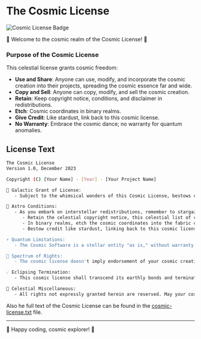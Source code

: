 # The Cosmic License

![Cosmic License Badge](https://img.shields.io/badge/license-Cosmic%20License-blue)

🌌 Welcome to the cosmic realm of the Cosmic License! 🚀

### Purpose of the Cosmic License

This celestial license grants cosmic freedom:

- **Use and Share**: Anyone can use, modify, and incorporate the cosmic creation into their projects, spreading the cosmic essence far and wide.
- **Copy and Sell**: Anyone can copy, modify, and sell the cosmic creation.
- **Retain**: Keep copyright notice, conditions, and disclaimer in redistributions.
- **Etch**: Cosmic coordinates in binary realms.
- **Give Credit**: Like stardust, link back to this cosmic license.
- **No Warranty**: Embrace the cosmic dance; no warranty for quantum anomalies.

## License Text
```bash
The Cosmic License
Version 1.0, December 2023

Copyright (C) [Your Name] - [Year] - [Your Project Name]

🌌 Galactic Grant of License:
   - Subject to the whimsical wonders of this Cosmic License, bestows upon you a celestial, perpetual, non-exclusive license to surf the cosmic waves, traverse nebulae, and engage in the magic of using, copying, modifying, merging, publishing, distributing, sublicensing, and/or selling copies of the Software (referred to as the "Cosmic Software") across the universe.

🚀 Astro Conditions:
   - As you embark on interstellar redistributions, remember to stargaze upon these cosmic coordinates:
      - Retain the celestial copyright notice, this celestial list of conditions, and the following starry disclaimer in all redistributions.
      - In binary realms, etch the cosmic coordinates into the fabric of your documentation and/or other materials accompanying the cosmic transmission.
      - Bestow credit like stardust, linking back to this cosmic license, and reveal if you've conjured changes in the cosmic ethers.

⚡ Quantum Limitations:
   - The Cosmic Software is a stellar entity "as is," without warranty of any kind. In no cosmic event shall the authors or copyright holders be held accountable for any quantum anomalies, temporal shifts, or otherworldly mishaps arising from the Cosmic Software or its transcendental usage.

🌟 Spectrum of Rights:
   - The cosmic license doesn't imply endorsement of your cosmic creations. Let the cosmic dance of creativity unfold in the vastness of the digital cosmos.

☄️ Eclipsing Termination:
   - This cosmic license shall transcend its earthly bonds and terminate automatically if you breach the cosmic harmony by violating any of its ethereal terms.

🌈 Celestial Miscellaneous:
   - All rights not expressly granted herein are reserved. May your cosmic journey be filled with endless discoveries.
```

Also he full text of the Cosmic License can be found in the [cosmic-license.txt](cosmic-license.txt) file.

---

🌟 Happy coding, cosmic explorer! 🌟
